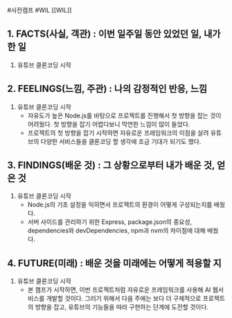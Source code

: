 #사전캠프 #WIL [[WIL]]
## 1. FACTS(사실, 객관) : 이번 일주일 동안 있었던 일, 내가 한 일
1)  유튜브 클론코딩 시작

## 2. FEELINGS(느낌, 주관) : 나의 감정적인 반응, 느낌
1) 유튜브 클론코딩 시작
	- 자유도가 높은 Node.js를 바탕으로 프로젝트를 진행해서 첫 방향을 잡는 것이 어려웠다. 첫 방향을 잡기 어렵다보니 막연한 느낌이 많이 들었다.
	- 프로젝트의 첫 방향을 잡기 시작하면 자유로운 프레임워크의 이점을 살려 유튜브의 다양한 서비스들을 클론코딩 할 생각에 조금 기대가 되기도 했다.

## 3. FINDINGS(배운 것) : 그 상황으로부터 내가 배운 것, 얻은 것
1) 유튜브 클론코딩 시작
	- Node.js의 기초 설정을 익히면서 프로젝트의 환경이 어떻게 구성되는지를 배웠다.
	- 서버 사이드를 관리하기 위한 Express, package.json의 중요성, dependencies와 devDependencies, npm과 nvm의 차이점에 대해 배웠다.

## 4. FUTURE(미래) : 배운 것을 미래에는 어떻게 적용할 지
1) 유튜브 클론코딩 시작
	- 본 캠프가 시작하면, 이번 프로젝트처럼 자유로운 프레임워크를 사용해 AI 웹서비스를 개발할 것이다. 그러기 위해서 다음 주에는 보다 더 구체적으로 프로젝트의 방향을 잡고, 유튜브의 기능들을 따라 구현하는 단계에 도전할 것이다.
